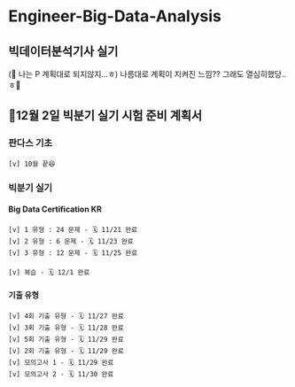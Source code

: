 # Engineer-Big-Data-Analysis
## 빅데이터분석기사 실기

(🚨 나는 P 계획대로 되지않지...ㅎ)
나름대로 계획이 지켜진 느낌?? 그래도 열심히했당..ㅎ👏

## 📍12월 2일 빅분기 실기 시험 준비 계획서

### 판다스 기초
	[v] 10월 끝😆

### 빅분기 실기
#### Big Data Certification KR
	[v] 1 유형 : 24 문제 - 🗓 11/21 완료
	[v] 2 유형 : 6 문제 - 🗓 11/23 완료
	[v] 3 유형 : 12 문제 - 🗓 11/25 완료

	[v] 복습 - 🗓 12/1 완료

#### 기출 유형
	[v] 4회 기출 유형 - 🗓 11/27 완료
	[v] 3회 기출 유형 - 🗓 11/28 완료
	[v] 5회 기출 유형 - 🗓 11/29 완료
	[v] 2회 기출 유형 - 🗓 11/29 완료
	[v] 모의고사 1 - 🗓 11/29 완료
	[v] 모의고사 2 - 🗓 11/30 완료

